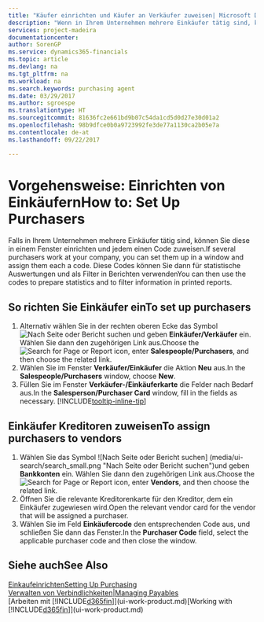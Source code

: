 ```yaml
---
title: "Käufer einrichten und Käufer an Verkäufer zuweisen| Microsoft Docs"
description: "Wenn in Ihrem Unternehmen mehrere Einkäufer tätig sind, können Sie diese für statistische Analyse organisieren."
services: project-madeira
documentationcenter: 
author: SorenGP
ms.service: dynamics365-financials
ms.topic: article
ms.devlang: na
ms.tgt_pltfrm: na
ms.workload: na
ms.search.keywords: purchasing agent
ms.date: 03/29/2017
ms.author: sgroespe
ms.translationtype: HT
ms.sourcegitcommit: 81636fc2e661bd9b07c54da1cd5d0d27e30d01a2
ms.openlocfilehash: 98b9dfce0b0a9723992fe3de77a1130ca2b05e7a
ms.contentlocale: de-at
ms.lasthandoff: 09/22/2017

---
```

# <a name="how-to-set-up-purchasers"></a><span data-ttu-id="3bcd6-103">Vorgehensweise: Einrichten von Einkäufern</span><span class="sxs-lookup"><span data-stu-id="3bcd6-103">How to: Set Up Purchasers</span></span>
<span data-ttu-id="3bcd6-104">Falls in Ihrem Unternehmen mehrere Einkäufer tätig sind, können Sie diese in einem Fenster einrichten und jedem einen Code zuweisen.</span><span class="sxs-lookup"><span data-stu-id="3bcd6-104">If several purchasers work at your company, you can set them up in a window and assign them each a code.</span></span> <span data-ttu-id="3bcd6-105">Diese Codes können Sie dann für statistische Auswertungen und als Filter in Berichten verwenden</span><span class="sxs-lookup"><span data-stu-id="3bcd6-105">You can then use the codes to prepare statistics and to filter information in printed reports.</span></span>

## <a name="to-set-up-purchasers"></a><span data-ttu-id="3bcd6-106">So richten Sie Einkäufer ein</span><span class="sxs-lookup"><span data-stu-id="3bcd6-106">To set up purchasers</span></span>
1. <span data-ttu-id="3bcd6-107">Alternativ wählen Sie in der rechten oberen Ecke das Symbol ![Nach Seite oder Bericht suchen](media/ui-search/search_small.png "Nach Seite oder Bericht suchen") und geben **Einkäufer/Verkäufer** ein. Wählen Sie dann den zugehörigen Link aus.</span><span class="sxs-lookup"><span data-stu-id="3bcd6-107">Choose the ![Search for Page or Report](media/ui-search/search_small.png "Search for Page or Report icon") icon, enter **Salespeople/Purchasers**, and then choose the related link.</span></span>
2. <span data-ttu-id="3bcd6-108">Wählen Sie im Fenster **Verkäufer/Einkäufer** die Aktion **Neu** aus.</span><span class="sxs-lookup"><span data-stu-id="3bcd6-108">In the **Salespeople/Purchasers** window, choose **New**.</span></span>
3. <span data-ttu-id="3bcd6-109">Füllen Sie im Fenster **Verkäufer-/Einkäuferkarte** die Felder nach Bedarf aus.</span><span class="sxs-lookup"><span data-stu-id="3bcd6-109">In the **Salesperson/Purchaser Card** window, fill in the fields as necessary.</span></span> [!INCLUDE[tooltip-inline-tip](includes/tooltip-inline-tip_md.md)]

## <a name="to-assign-purchasers-to-vendors"></a><span data-ttu-id="3bcd6-110">Einkäufer Kreditoren zuweisen</span><span class="sxs-lookup"><span data-stu-id="3bcd6-110">To assign purchasers to vendors</span></span>
1. <span data-ttu-id="3bcd6-111">Wählen Sie das Symbol ![Nach Seite oder Bericht suchen] (media/ui-search/search_small.png "Nach Seite oder Bericht suchen")und geben **Bankkonten** ein. Wählen Sie dann den zugehörigen Link aus.</span><span class="sxs-lookup"><span data-stu-id="3bcd6-111">Choose the ![Search for Page or Report](media/ui-search/search_small.png "Search for Page or Report icon") icon, enter **Vendors**, and then choose the related link.</span></span>
2. <span data-ttu-id="3bcd6-112">Öffnen Sie die relevante Kreditorenkarte für den Kreditor, dem ein Einkäufer zugewiesen wird.</span><span class="sxs-lookup"><span data-stu-id="3bcd6-112">Open the relevant vendor card for the vendor that will be assigned a purchaser.</span></span>
3. <span data-ttu-id="3bcd6-113">Wählen Sie im Feld **Einkäufercode** den entsprechenden Code aus, und schließen Sie dann das Fenster.</span><span class="sxs-lookup"><span data-stu-id="3bcd6-113">In the **Purchaser Code** field, select the applicable purchaser code and then close the window.</span></span>

## <a name="see-also"></a><span data-ttu-id="3bcd6-114">Siehe auch</span><span class="sxs-lookup"><span data-stu-id="3bcd6-114">See Also</span></span>
[<span data-ttu-id="3bcd6-115">Einkaufeinrichten</span><span class="sxs-lookup"><span data-stu-id="3bcd6-115">Setting Up Purchasing</span></span>](purchasing-setup-purchasing.md)  
[<span data-ttu-id="3bcd6-116">Verwalten von Verbindlichkeiten|</span><span class="sxs-lookup"><span data-stu-id="3bcd6-116">Managing Payables</span></span>](payables-manage-payables.md)  
<span data-ttu-id="3bcd6-117">[Arbeiten mit [!INCLUDE[d365fin](includes/d365fin_md.md)]](ui-work-product.md)</span><span class="sxs-lookup"><span data-stu-id="3bcd6-117">[Working with [!INCLUDE[d365fin](includes/d365fin_md.md)]](ui-work-product.md)</span></span>

